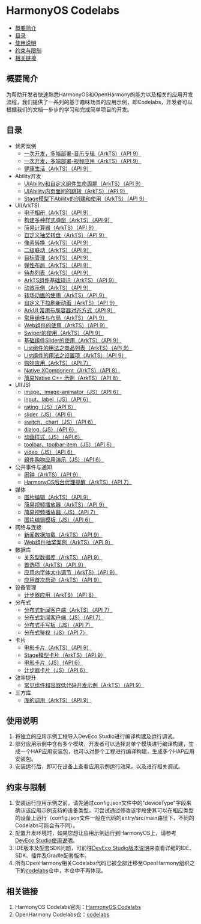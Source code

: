 # HarmonyOS Codelabs<a name="ZH-CN_TOPIC_0000001182715358"></a>

-   [概要简介](#section117915431558)
-   [目录](#sectionMenu)
-   [使用说明](#section1954919258619)
-   [约束与限制](#section682025019613)
-   [相关链接](#section01752910717)

## 概要简介<a name="section117915431558"></a>

为帮助开发者快速熟悉HarmonyOS和OpenHarmony的能力以及相关的应用开发流程，我们提供了一系列的基于趣味场景的应用示例，即Codelabs，开发者可以根据我们的文档一步步的学习和完成简单项目的开发。

## 目录<a name="sectionMenu"></a>

- 优秀案例
  - [一次开发，多端部署-音乐专辑（ArkTS）（API 9）](https://gitee.com/harmonyos/codelabs/tree/master/MultiDeviceMusic)
  - [一次开发，多端部署-视频应用（ArkTS）（API 9）](https://gitee.com/harmonyos/codelabs/tree/master/Multi_device_V2)
  - [健康生活（ArkTS）（API 9）](https://gitee.com/harmonyos/codelabs/tree/master/Healthy_life)
- Ability开发
  - [UIAbility和自定义组件生命周期（ArkTS）（API 9）](https://gitee.com/harmonyos/codelabs/tree/master/UIAbilityLifeCycle)
  - [UIAbility内页面间的跳转（ArkTS）（API 9）](https://gitee.com/harmonyos/codelabs/tree/master/PagesRouter)
  - [Stage模型下Ability的创建和使用（ArkTS）（API 9）](https://gitee.com/harmonyos/codelabs/tree/master/StageAbilityDemo)
- UI(ArkTS)
  - [电子相册（ArkTS）（API 9）](https://gitee.com/harmonyos/codelabs/tree/master/ElectronicAlbum)
  - [构建多种样式弹窗（ArkTS）（API 9）](https://gitee.com/harmonyos/codelabs/tree/master/MultipleDialog)
  - [简易计算器（ArkTS）（API 9）](https://gitee.com/harmonyos/codelabs/tree/master/SimpleCalculator)
  - [自定义抽奖转盘（ArkTS）（API 9）](https://gitee.com/harmonyos/codelabs/tree/master/CanvasComponent)
  - [像素转换（ArkTS）（API 9）](https://gitee.com/harmonyos/codelabs/tree/master/PixelConversion)
  - [二级联动（ArkTS）（API 9）](https://gitee.com/harmonyos/codelabs/tree/master/SecondLevelLinkage)
  - [目标管理（ArkTS）（API 9）](https://gitee.com/harmonyos/codelabs/tree/master/TargetManagement)
  - [弹性布局（ArkTS）（API 9）](https://gitee.com/harmonyos/codelabs/tree/master/FlexLayout)
  - [待办列表（ArkTS）（API 9）](https://gitee.com/harmonyos/codelabs/tree/master/ToDoListArkTS)
  - [ArkTS组件基础知识（ArkTS）（API 9）](https://gitee.com/harmonyos/codelabs/tree/master/RankingDemo)
  - [动效示例（ArkTS）（API 9）](https://gitee.com/harmonyos/codelabs/tree/master/Animation)
  - [转场动画的使用（ArkTS）（API 9）](https://gitee.com/harmonyos/codelabs/tree/master/TransitionAnimation)
  - [自定义下拉刷新动画（ArkTS）（API 9）](https://gitee.com/harmonyos/codelabs/tree/master/AnimateRefresh)
  - [ ArkUI 常用布局容器对齐方式（API 9）](https://gitee.com/harmonyos/codelabs/tree/master/LayoutAlign)
  - [常用组件与布局（ArkTS）（API 9）](https://gitee.com/harmonyos/codelabs/tree/master/ArkTSComponents)
  - [Web组件的使用（ArkTS）（API 9）](https://gitee.com/harmonyos/codelabs/tree/master/WebCookie)
  - [Swiper的使用（ArkTS）（API 9）](https://gitee.com/harmonyos/codelabs/tree/master/SwiperArkTS)
  - [基础组件Slider的使用（ArkTS）（API 9）](https://gitee.com/harmonyos/codelabs/tree/master/SliderExample)
  - [List组件的用法之商品列表（ArkTS）（API 9）](https://gitee.com/harmonyos/codelabs/tree/master/List)
  - [List组件的用法之设置项（ArkTS）（API 9）](https://gitee.com/harmonyos/codelabs/tree/master/List-HDC)
  - [购物应用（ArkTS）（API 7）](https://gitee.com/harmonyos/codelabs/tree/master/ShoppingEts)
  - [Native XComponent（ArkTS）（API 8）](https://gitee.com/harmonyos/codelabs/tree/master/NativeXComponent)
  - [简易Native C++ 示例（ArkTS）（API 8）](https://gitee.com/harmonyos/codelabs/tree/master/NativeTemplateDemo)
- UI(JS)
  - [image、image-animator（JS）（API 6）](https://gitee.com/harmonyos/codelabs/tree/master/ClickableImageJsDemo)
  - [input、label（JS）（API 6）](https://gitee.com/harmonyos/codelabs/tree/master/InputApplication)
  - [rating（JS）（API 6）](https://gitee.com/harmonyos/codelabs/tree/master/RatingApplication)
  - [slider（JS）（API 6）](https://gitee.com/harmonyos/codelabs/tree/master/SliderApplication)
  - [switch、chart（JS）（API 6）](https://gitee.com/harmonyos/codelabs/tree/master/SwitchApplication)
  - [dialog（JS）（API 6）](https://gitee.com/harmonyos/codelabs/tree/master/DialogDemo)
  - [动画样式（JS）（API 6）](https://gitee.com/harmonyos/codelabs/tree/master/AnimationDemo)
  - [toolbar、toolbar-item（JS）（API 6）](https://gitee.com/harmonyos/codelabs/tree/master/ToolbarApplication)
  - [video（JS）（API 6）](https://gitee.com/harmonyos/codelabs/tree/master/VideoApplication)
  - [组件购物应用演示（JS）（API 6）](https://gitee.com/harmonyos/codelabs/tree/master/ShoppingDemoJs)
- 公共事件与通知
  - [闹钟（ArkTS）（API 9）](https://gitee.com/harmonyos/codelabs/tree/master/AlarmClock)
  - [HarmonyOS后台代理提醒（ArkTS）（API 7）](https://gitee.com/harmonyos/codelabs/tree/master/SimpleGalleryETS)
- 媒体
  - [图片编辑（ArkTS）（API 9）](https://gitee.com/harmonyos/codelabs/tree/master/ImageEdit)
  - [简易视频播放器（ArkTS）（API 9）](https://gitee.com/harmonyos/codelabs/tree/master/SimpleVideo)
  - [简易视频播放器（JS）（API 7）](https://gitee.com/harmonyos/codelabs/tree/master/JSVideoPlayer)
  - [图片编辑模板（JS）（API 6）](https://gitee.com/harmonyos/codelabs/tree/master/ImageEditorTemplate)
- 网络与连接
  - [新闻数据加载（ArkTS）（API 9）](https://gitee.com/harmonyos/codelabs/tree/master/NewsDataArkTS)
  - [Web组件抽奖案例（ArkTS）（API 9）](https://gitee.com/harmonyos/codelabs/tree/master/WebComponent)
- 数据库
  - [关系型数据库（ArkTS）（API 9）](https://gitee.com/harmonyos/codelabs/tree/master/Rdb)
  - [首选项（ArkTS）（API 9）](https://gitee.com/harmonyos/codelabs/tree/master/Preferences)
  - [应用内字体大小调节（ArkTS）（API 9）](https://gitee.com/harmonyos/codelabs/tree/master/SetAppFontSize)
  - [应用首次启动（ArkTS）（API 9）](https://gitee.com/harmonyos/codelabs/tree/master/FirstStartDemo_HOS)
- 设备管理
  - [计步器应用（ArkTS）（API 8）](https://gitee.com/harmonyos/codelabs/tree/master/StepsDemo)
- 分布式
  - [分布式新闻客户端（ArkTS）（API 7）](https://gitee.com/harmonyos/codelabs/tree/master/DistributeNewsETS)
  - [分布式新闻客户端（JS）（API 7）](https://gitee.com/harmonyos/codelabs/tree/master/DistributeNewsJS)
  - [分布式手写板（JS）（API 7）](https://gitee.com/harmonyos/codelabs/tree/master/JSDistributeDraw)
  - [分布式鉴权（JS）（API 7）](https://gitee.com/harmonyos/codelabs/tree/master/GameAuth)
- 卡片
  - [电影卡片（ArkTS）（API 9）](https://gitee.com/harmonyos/codelabs/tree/master/MovieCard)
  - [Stage模型卡片（ArkTS）（API 9）](https://gitee.com/harmonyos/codelabs/tree/master/StepsCardArkTS)
  - [电影卡片（JS）（API 6）](https://gitee.com/harmonyos/codelabs/tree/master/JSMovieCard)
  - [计步器卡片（JS）（API 6）](https://gitee.com/harmonyos/codelabs/tree/master/StepsCard)
- 效率提升
  - [常见组件和容器低代码开发示例（ArkTS）（API 9）](https://gitee.com/harmonyos/codelabs/tree/master/SuperVisualSample)
- 三方库
  - [库的调用（ArkTS）（API 9）](https://gitee.com/harmonyos/codelabs/tree/master/ThirdPartyLibrary)

## 使用说明<a name="section1954919258619"></a>

1.  将独立的应用示例工程导入DevEco Studio进行编译构建及运行调试。
2.  部分应用示例中含有多个模块，开发者可以选择对单个模块进行编译构建，生成一个HAP应用安装包，也可以对整个工程进行编译构建，生成多个HAP应用安装包。
3.  安装运行后，即可在设备上查看应用示例运行效果，以及进行相关调试。

## 约束与限制<a name="section682025019613"></a>

1.  安装运行应用示例之前，请先通过config.json文件中的"deviceType"字段来确认该应用示例支持的设备类型，可尝试通过修改该字段使其可以在相应类型的设备上运行（config.json文件一般在代码的entry/src/main路径下，不同的Codelabs可能会有不同）。
2.  配置开发环境时，如果您想让应用示例运行到HarmonyOS上，请参考[DevEco Studio使用说明](https://developer.harmonyos.com/cn/docs/documentation/doc-guides/tools_overview-0000001053582387)。
3.  IDE版本及配套SDK问题，可前往[DevEco Studio版本说明](https://developer.harmonyos.com/cn/docs/documentation/doc-releases/release_notes-0000001057597449)来查看详细的IDE、SDK、插件及Gradle配套版本。
4.  所有OpenHarmony相关Codelabs代码已被全部迁移至OpenHarmony组织之下的[codelabs](https://gitee.com/openharmony/codelabs)仓中，本仓中不再体现。

## 相关链接<a name="section01752910717"></a>

1.  HarmonyOS Codelabs官网：[HarmonyOS Codelabs](https://developer.harmonyos.com/cn/documentation/codelabs/)
2.  OpenHarmony Codelabs仓：[codelabs](https://gitee.com/openharmony/codelabs)